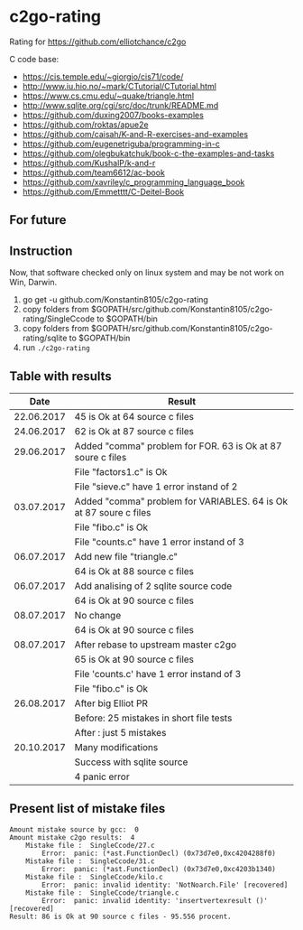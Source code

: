 # c2go-rating
Rating for https://github.com/elliotchance/c2go

C code base:
* https://cis.temple.edu/~giorgio/cis71/code/
* http://www.iu.hio.no/~mark/CTutorial/CTutorial.html
* https://www.cs.cmu.edu/~quake/triangle.html
* http://www.sqlite.org/cgi/src/doc/trunk/README.md
* https://github.com/duxing2007/books-examples
* https://github.com/roktas/apue2e
* https://github.com/caisah/K-and-R-exercises-and-examples
* https://github.com/eugenetriguba/programming-in-c
* https://github.com/olegbukatchuk/book-c-the-examples-and-tasks
* https://github.com/KushalP/k-and-r
* https://github.com/team6612/ac-book
* https://github.com/xavriley/c_programming_language_book
* https://github.com/Emmetttt/C-Deitel-Book

## For future



## Instruction

Now, that software checked only on linux system and may be not work on Win, Darwin.

1.	go get -u github.com/Konstantin8105/c2go-rating
2.	copy folders from $GOPATH/src/github.com/Konstantin8105/c2go-rating/SingleCcode to $GOPATH/bin
3.	copy folders from $GOPATH/src/github.com/Konstantin8105/c2go-rating/sqlite to $GOPATH/bin
4.	run `./c2go-rating`

## Table with results

| Date | Result |
|---|---|
| 22.06.2017 | 45 is Ok at 64 source c files |
| 24.06.2017 | 62 is Ok at 87 source c files |
| 29.06.2017 | Added "comma" problem for FOR. 63 is Ok at 87 soure c files | 
|   | File "factors1.c" is Ok |
|   | File "sieve.c" have 1 error instand of 2 |
| 03.07.2017 | Added "comma" problem for VARIABLES. 64 is Ok at 87 soure c files | 
|   | File "fibo.c" is Ok |
|   | File "counts.c" have 1 error instand of 3 |
| 06.07.2017 | Add new file "triangle.c" |
|   | 64 is Ok at 88 source c files |
| 06.07.2017 | Add analising of 2 sqlite source code |
|   | 64 is Ok at 90 source c files |
| 08.07.2017 | No change |
|   | 64 is Ok at 90 source c files |
| 08.07.2017 | After rebase to upstream master c2go |
|   | 65 is Ok at 90 source c files |
|   | File 'counts.c' have 1 error instand of 3 |
|   | File "fibo.c" is Ok |
| 26.08.2017 | After big Elliot PR |
|   | Before: 25 mistakes in short file tests |
|   | After : just 5 mistakes |
| 20.10.2017 | Many modifications |
|   | Success with sqlite source |
|   | 4 panic error |


## Present list of mistake files

```
Amount mistake source by gcc:  0
Amount mistake c2go results:  4
	Mistake file :  SingleCcode/27.c
		Error:  panic: (*ast.FunctionDecl) (0x73d7e0,0xc4204288f0)
	Mistake file :  SingleCcode/31.c
		Error:  panic: (*ast.FunctionDecl) (0x73d7e0,0xc4203b1340)
	Mistake file :  SingleCcode/kilo.c
		Error:  panic: invalid identity: 'NotNoarch.File' [recovered]
	Mistake file :  SingleCcode/triangle.c
		Error:  panic: invalid identity: 'insertvertexresult ()' [recovered]
Result: 86 is Ok at 90 source c files - 95.556 procent. 
```
